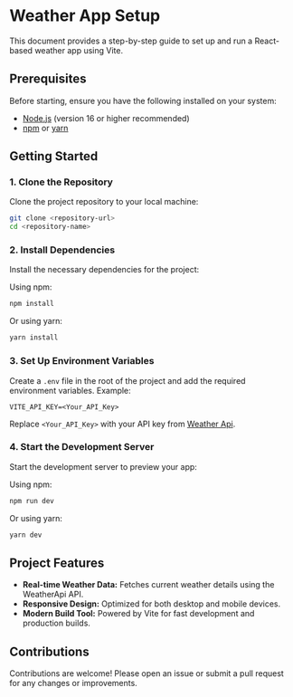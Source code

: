 # Weather App Setup

This document provides a step-by-step guide to set up and run a React-based weather app using Vite.

## Prerequisites

Before starting, ensure you have the following installed on your system:

- [Node.js](https://nodejs.org/) (version 16 or higher recommended)
- [npm](https://www.npmjs.com/) or [yarn](https://yarnpkg.com/)

## Getting Started

### 1. Clone the Repository

Clone the project repository to your local machine:

```bash
git clone <repository-url>
cd <repository-name>
```

### 2. Install Dependencies

Install the necessary dependencies for the project:

Using npm:

```bash
npm install
```

Or using yarn:

```bash
yarn install
```

### 3. Set Up Environment Variables

Create a `.env` file in the root of the project and add the required environment variables. Example:

```
VITE_API_KEY=<Your_API_Key>
```

Replace `<Your_API_Key>` with your API key from [Weather Api](https://www.weatherapi.com/my/).

### 4. Start the Development Server

Start the development server to preview your app:

Using npm:

```bash
npm run dev
```

Or using yarn:

```bash
yarn dev
```

## Project Features

- **Real-time Weather Data:** Fetches current weather details using the WeatherApi API.
- **Responsive Design:** Optimized for both desktop and mobile devices.
- **Modern Build Tool:** Powered by Vite for fast development and production builds.

## Contributions

Contributions are welcome! Please open an issue or submit a pull request for any changes or improvements.